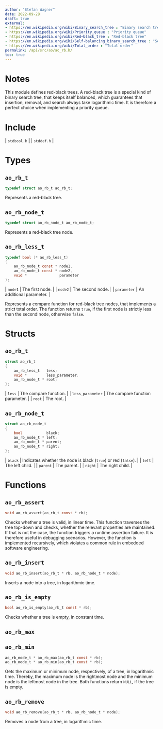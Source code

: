 ```yaml
---
author: "Stefan Wagner"
date: 2022-09-28
draft: true
external:
- https://en.wikipedia.org/wiki/Binary_search_tree : "Binary search tree"
- https://en.wikipedia.org/wiki/Priority_queue : "Priority queue"
- https://en.wikipedia.org/wiki/Red–black_tree : "Red-black tree"
- https://en.wikipedia.org/wiki/Self-balancing_binary_search_tree : "Self-balancing binary search tree"
- https://en.wikipedia.org/wiki/Total_order : "Total order"
permalink: /api/src/ao/ao_rb.h/
toc: true
---
```


# Notes

This module defines red-black trees. A red-black tree is a special kind of binary search tree, that keeps itself balanced, which guarantees that insertion, removal, and search always take logarithmic time. It is therefore a perfect choice when implementing a priority queue.

# Include

| `stdbool.h` |
| `stddef.h` |

# Types

## `ao_rb_t`

```c
typedef struct ao_rb_t ao_rb_t;
```

Represents a red-black tree.

## `ao_rb_node_t`

```c
typedef struct ao_rb_node_t ao_rb_node_t;
```

Represents a red-black tree node.

## `ao_rb_less_t`

```c
typedef bool (* ao_rb_less_t)
(
    ao_rb_node_t const * node1,
    ao_rb_node_t const * node2,
    void *               parameter
);
```

| `node1` | The first node. |
| `node2` | The second node. |
| `parameter` | An additional parameter. |

Represents a compare function for red-black tree nodes, that implements a strict total order. The function returns `true`, if the first node is strictly less than the second node, otherwise `false`.

# Structs

## `ao_rb_t`

```c
struct ao_rb_t
{
    ao_rb_less_t   less;
    void *         less_parameter;
    ao_rb_node_t * root;
};
```

| `less` | The compare function. |
| `less_parameter` | The compare function parameter. |
| `root` | The root. |

## `ao_rb_node_t`

```c
struct ao_rb_node_t
{
    bool           black;
    ao_rb_node_t * left;
    ao_rb_node_t * parent;
    ao_rb_node_t * right;
};
```

| `black` | Indicates whether the node is black (`true`) or red (`false`). |
| `left` | The left child. |
| `parent` | The parent. |
| `right` | The right child. |

# Functions

## `ao_rb_assert`

```c
void ao_rb_assert(ao_rb_t const * rb);
```

Checks whether a tree is valid, in linear time. This function traverses the tree top-down and checks, whether the relevant properties are maintained. If that is not the case, the function triggers a runtime assertion failure. It is therefore useful in debugging scenarios. However, the function is implemented recursively, which violates a common rule in embedded software engineering.

## `ao_rb_insert`

```c
void ao_rb_insert(ao_rb_t * rb, ao_rb_node_t * node);
```

Inserts a node into a tree, in logarithmic time.

## `ao_rb_is_empty`

```c
bool ao_rb_is_empty(ao_rb_t const * rb);
```

Checks whether a tree is empty, in constant time.

## `ao_rb_max`
## `ao_rb_min`

```c
ao_rb_node_t * ao_rb_max(ao_rb_t const * rb);
ao_rb_node_t * ao_rb_min(ao_rb_t const * rb);
```

Gets the maximum or minimum node, respectively, of a tree, in logarithmic time. Thereby, the maximum node is the rightmost node and the minimum node is the leftmost node in the tree. Both functions return `NULL`, if the tree is empty.

## `ao_rb_remove`

```c
void ao_rb_remove(ao_rb_t * rb, ao_rb_node_t * node);
```

Removes a node from a tree, in logarithmic time.
